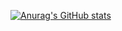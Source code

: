 [![Anurag's GitHub stats](https://github-readme-stats.vercel.app/api?username=IamJustBread)](https://github.com/anuraghazra/github-readme-stats)
